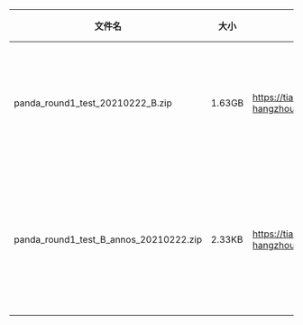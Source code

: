 |文件名|大小|链接|MD5|备注|
|-----|----|--|----|---|
| panda_round1_test_20210222_B.zip|1.63GB| https://tianchi-competition.oss-cn-hangzhou.aliyuncs.com/531855/%E5%88%9D%E8%B5%9BB%E6%A6%9C/panda_round1_test_20210222_B.zip | e565bb169f91aaa23b78470b7c1fd3e9| 初赛测试集B榜图片|
| panda_round1_test_B_annos_20210222.zip| 2.33KB| https://tianchi-competition.oss-cn-hangzhou.aliyuncs.com/531855/%E5%88%9D%E8%B5%9BB%E6%A6%9C/panda_round1_test_B_annos_20210222.zip | 无 | 初赛测试集B榜标注文件|